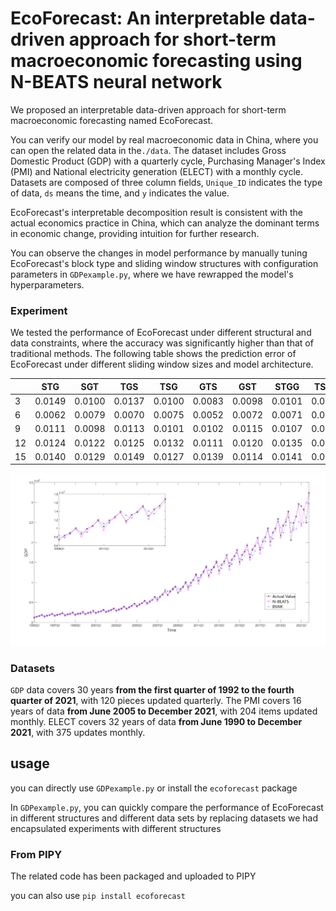 # EcoForecast: An interpretable data-driven approach for short-term macroeconomic forecasting using N-BEATS neural network

We proposed an interpretable data-driven approach for short-term macroeconomic forecasting named EcoForecast.

You can verify our model by real macroeconomic data in China, where you can open the related data in the`./data`. The dataset includes Gross Domestic Product (GDP) with a quarterly cycle, Purchasing Manager's Index (PMI) and National electricity generation (ELECT) with a monthly cycle. Datasets are composed of three column fields, `Unique_ID` indicates the type of data, `ds` means the time, and `y` indicates the value.

EcoForecast's interpretable decomposition result is consistent with the actual economics practice in China, which can analyze the dominant terms in economic change, providing intuition for further research.

You can observe the changes in model performance by manually tuning EcoForecast's block type and sliding window structures with configuration parameters in `GDPexample.py`, where we have rewrapped the model's hyperparameters.

### Experiment

We tested the performance of EcoForecast under different structural and data constraints, where the accuracy was significantly higher than that of traditional methods. The following table shows the prediction error of EcoForecast under different sliding window sizes and model architecture.

|         |  STG |  SGT |  TGS |  TSG |  GTS |  GST | STGG | TSGG |
|:--------|------|------|------|------|------|------|------|------|
| 3       |0.0149|0.0100|0.0137|0.0100|0.0083|0.0098|0.0101|0.0103|
| 6       |0.0062|0.0079|0.0070|0.0075|0.0052|0.0072|0.0071|0.0069|
| 9       |0.0111|0.0098|0.0113|0.0101|0.0102|0.0115|0.0107|0.0103|
| 12      |0.0124|0.0122|0.0125|0.0132|0.0111|0.0120|0.0135|0.0121|
| 15      |0.0140|0.0129|0.0149|0.0127|0.0139|0.0114|0.0141|0.0171|


![image](https://raw.githubusercontent.com/navfour/ecoforecast/main/img/img1.png)


### Datasets
`GDP` data covers 30 years **from the first quarter of 1992 to the fourth quarter of 2021**, with 120 pieces updated quarterly. The PMI covers 16 years of data **from June 2005 to December 2021**, with 204 items updated monthly. ELECT covers 32 years of data **from June 1990 to December 2021**, with 375 updates monthly.

## usage
you can directly use `GDPexample.py` or install the `ecoforecast` package

In `GDPexample.py`, you can quickly compare the performance of EcoForecast in different structures and different data sets by replacing datasets we had encapsulated experiments with different structures
### From PIPY
The related code has been packaged and uploaded to PIPY

you can also use `pip install ecoforecast`



